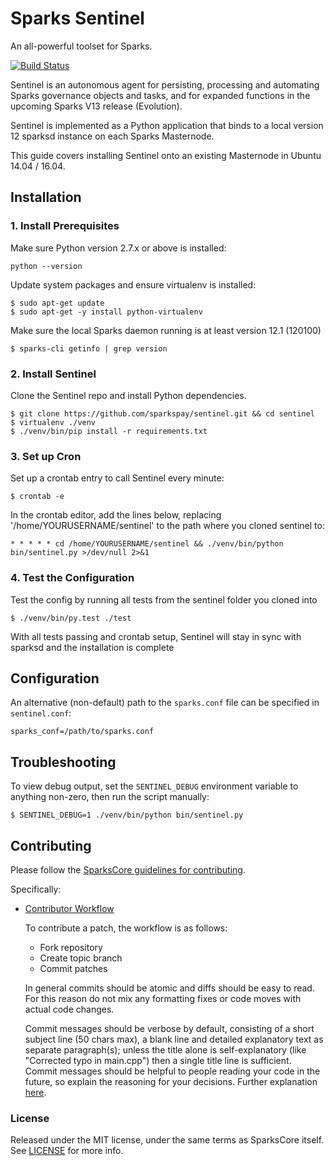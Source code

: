 # Sparks Sentinel

An all-powerful toolset for Sparks.

[![Build Status](https://travis-ci.org/sparkspay/sentinel.svg?branch=master)](https://travis-ci.org/sparkspay/sentinel)

Sentinel is an autonomous agent for persisting, processing and automating Sparks governance objects and tasks, and for expanded functions in the upcoming Sparks V13 release (Evolution).

Sentinel is implemented as a Python application that binds to a local version 12 sparksd instance on each Sparks Masternode.

This guide covers installing Sentinel onto an existing Masternode in Ubuntu 14.04 / 16.04.

## Installation

### 1. Install Prerequisites

Make sure Python version 2.7.x or above is installed:

    python --version

Update system packages and ensure virtualenv is installed:

    $ sudo apt-get update
    $ sudo apt-get -y install python-virtualenv

Make sure the local Sparks daemon running is at least version 12.1 (120100)

    $ sparks-cli getinfo | grep version

### 2. Install Sentinel

Clone the Sentinel repo and install Python dependencies.

    $ git clone https://github.com/sparkspay/sentinel.git && cd sentinel
    $ virtualenv ./venv
    $ ./venv/bin/pip install -r requirements.txt

### 3. Set up Cron

Set up a crontab entry to call Sentinel every minute:

    $ crontab -e

In the crontab editor, add the lines below, replacing '/home/YOURUSERNAME/sentinel' to the path where you cloned sentinel to:

    * * * * * cd /home/YOURUSERNAME/sentinel && ./venv/bin/python bin/sentinel.py >/dev/null 2>&1

### 4. Test the Configuration

Test the config by running all tests from the sentinel folder you cloned into

    $ ./venv/bin/py.test ./test

With all tests passing and crontab setup, Sentinel will stay in sync with sparksd and the installation is complete

## Configuration

An alternative (non-default) path to the `sparks.conf` file can be specified in `sentinel.conf`:

    sparks_conf=/path/to/sparks.conf

## Troubleshooting

To view debug output, set the `SENTINEL_DEBUG` environment variable to anything non-zero, then run the script manually:

    $ SENTINEL_DEBUG=1 ./venv/bin/python bin/sentinel.py

## Contributing

Please follow the [SparksCore guidelines for contributing](https://github.com/sparkspay/sparks/blob/master/CONTRIBUTING.md).

Specifically:

* [Contributor Workflow](https://github.com/sparkspay/sparks/blob/master/CONTRIBUTING.md#contributor-workflow)

    To contribute a patch, the workflow is as follows:

    * Fork repository
    * Create topic branch
    * Commit patches

    In general commits should be atomic and diffs should be easy to read. For this reason do not mix any formatting fixes or code moves with actual code changes.

    Commit messages should be verbose by default, consisting of a short subject line (50 chars max), a blank line and detailed explanatory text as separate paragraph(s); unless the title alone is self-explanatory (like "Corrected typo in main.cpp") then a single title line is sufficient. Commit messages should be helpful to people reading your code in the future, so explain the reasoning for your decisions. Further explanation [here](http://chris.beams.io/posts/git-commit/).

### License

Released under the MIT license, under the same terms as SparksCore itself. See [LICENSE](LICENSE) for more info.

